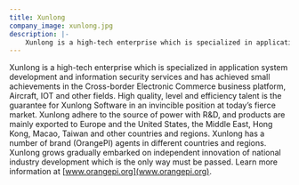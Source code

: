 ```yaml
---
title: Xunlong
company_image: xunlong.jpg
description: |-
    Xunlong is a high-tech enterprise which is specialized in application system development and information security services.
---
```

Xunlong is a high-tech enterprise which is specialized in application system development and information security services and has achieved small achievements in the Cross-border Electronic Commerce business platform, Aircraft, IOT and other fields. High quality, level and efficiency talent is the guarantee for Xunlong Software in an invincible position at today’s fierce market. Xunlong adhere to the source of power with R&D, and products are mainly exported to Europe and the United States, the Middle East, Hong Kong, Macao, Taiwan and other countries and regions. Xunlong has a number of brand (OrangePI) agents in different countries and regions. Xunlong grows gradually embarked on independent innovation of national industry development which is the only way must be passed. Learn more information at [www.orangepi.org](www.orangepi.org).
